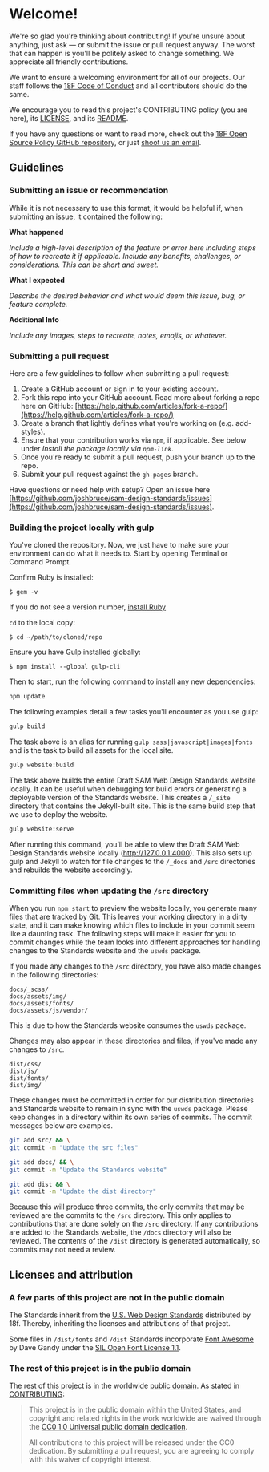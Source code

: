 # Welcome!

We're so glad you're thinking about contributing! If you're unsure about anything, just ask — or submit the issue or pull request anyway. The worst that can happen is you'll be politely asked to change something. We appreciate all friendly contributions.

We want to ensure a welcoming environment for all of our projects. Our staff follows the [18F Code of Conduct](https://github.com/18F/code-of-conduct/blob/master/code-of-conduct.md) and all contributors should do the same.

We encourage you to read this project's CONTRIBUTING policy (you are here), its [LICENSE](LICENSE.md), and its [README](README.md).

If you have any questions or want to read more, check out the [18F Open Source Policy GitHub repository]( https://github.com/18f/open-source-policy), or just [shoot us an email](#).

## Guidelines

### Submitting an issue or recommendation

While it is not necessary to use this format, it would be helpful if, when submitting an issue, it contained the following:

**What happened**

*Include a high-level description of the feature or error here including steps of how to recreate it if applicable. Include any benefits, challenges, or considerations. This can be short and sweet.*

**What I expected**

*Describe the desired behavior and what would deem this issue, bug, or feature complete.*

**Additional Info**

*Include any images, steps to recreate, notes, emojis, or whatever.*

### Submitting a pull request

Here are a few guidelines to follow when submitting a pull request:

1. Create a GitHub account or sign in to your existing account.
1. Fork this repo into your GitHub account. Read more about forking a repo here on GitHub:
[https://help.github.com/articles/fork-a-repo/](https://help.github.com/articles/fork-a-repo/)
1. Create a branch that lightly defines what you're working on (e.g. add-styles).
1. Ensure that your contribution works via `npm`, if applicable. See below under
   _Install the package locally via `npm-link`_.
1. Once you're ready to submit a pull request, push your branch up to the repo.
1. Submit your pull request against the `gh-pages` branch.

Have questions or need help with setup? Open an issue here [https://github.com/joshbruce/sam-design-standards/issues](https://github.com/joshbruce/sam-design-standards/issues).

### Building the project locally with gulp

You've cloned the repository. Now, we just have to make sure your environment can do what it needs to. Start by opening Terminal or Command Prompt.

Confirm Ruby is installed:

```$ gem -v```

If you do not see a version number, [install Ruby](#)

```cd``` to the local copy:

```$ cd ~/path/to/cloned/repo```

Ensure you have Gulp installed globally:

```$ npm install --global gulp-cli```

Then to start, run the following command to install any new dependencies:

```sh
npm update
```

The following examples detail a few tasks you'll encounter as you use gulp:

```sh
gulp build
```

The task above is an alias for running `gulp sass|javascript|images|fonts` and
is the task to build all assets for the local site.

```sh
gulp website:build
```

The task above builds the entire Draft SAM Web Design Standards website locally.
It can be useful when debugging for build errors or generating a deployable
version of the Standards website. This creates a `/_site` directory that
contains the Jekyll-built site. This is the same build step that we use to
deploy the website.

```sh
gulp website:serve
```

After running this command, you’ll be able to view
the Draft SAM Web Design Standards website locally (http://127.0.0.1:4000).
This also sets up gulp and Jekyll to watch for file changes to the `/_docs`
and `/src` directories and rebuilds the website accordingly.

### Committing files when updating the `/src` directory


When you run `npm start` to preview the website locally, you generate many files
that are tracked by Git. This leaves your working directory in a dirty state,
and it can make knowing which files to include in your commit seem like a
daunting task. The following steps will make it easier for you to commit changes
while the team looks into different approaches for handling changes to the
Standards website and the `uswds` package.

If you made any changes to the `/src` directory, you have also made changes in
the following directories:

```
docs/_scss/
docs/assets/img/
docs/assets/fonts/
docs/assets/js/vendor/
```

This is due to how the Standards website consumes the `uswds` package.

Changes may also appear in these directories and files, if you've made any
changes to `/src`.

```
dist/css/
dist/js/
dist/fonts/
dist/img/
```

These changes must be committed in order for our distribution directories and
Standards website to remain in sync with the `uswds` package. Please keep
changes in a directory within its own series of commits. The commit messages
below are examples.

```sh
git add src/ && \
git commit -m "Update the src files"

git add docs/ && \
git commit -m "Update the Standards website"

git add dist && \
git commit -m "Update the dist directory"
```

Because this will produce three commits, the only commits that may be reviewed
are the commits to the `/src` directory. This only applies to contributions that
are done solely on the `/src` directory. If any contributions are added to the
Standards website, the `/docs` directory will also be reviewed. The contents of
the `/dist` directory is generated automatically, so commits may not need a
review.

## Licenses and attribution

### A few parts of this project are not in the public domain

The Standards inherit from the [U.S. Web Design Standards](https://standards.usa.gov) distributed by 18f. Thereby, inheriting the licenses and attributions of that project.

Some files in ```/dist/fonts``` and ```/dist``` Standards incorporate [Font Awesome](http://fontawesome.io/) by Dave Gandy under the [SIL Open Font License 1.1](http://scripts.sil.org/OFL).

### The rest of this project is in the public domain

The rest of this project is in the worldwide [public domain](LICENSE.md). As stated in [CONTRIBUTING](CONTRIBUTING.md):

> This project is in the public domain within the United States, and copyright and related rights in the work worldwide are waived through the [CC0 1.0 Universal public domain dedication](https://creativecommons.org/publicdomain/zero/1.0/).
>
> All contributions to this project will be released under the CC0 dedication. By submitting a pull request, you are agreeing to comply with this waiver of copyright interest.
